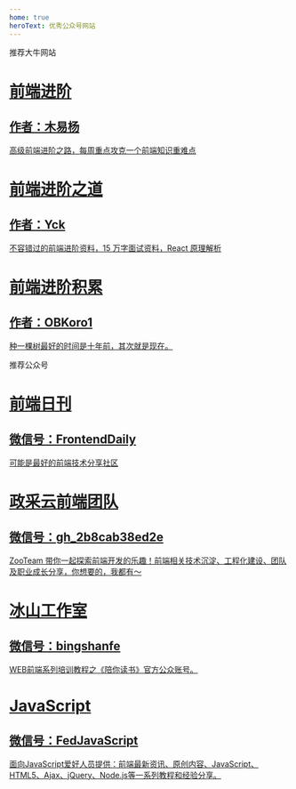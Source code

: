 ```yaml
---
home: true
heroText: 优秀公众号网站
---
```

<div class="tab-title">
  推荐大牛网站
</div>
<div class="features-tag feat-three">
  <a class="feature" href="https://muyiy.vip/" target="_blank">
    <div class="cons">
      <h1>前端进阶</h1>
      <h2>作者：木易杨</h2>
      <p>高级前端进阶之路，每周重点攻克一个前端知识重难点</p>
    </div>
  </a>
  <a class="feature"  href="https://yuchengkai.cn/"  target="_blank">
    <div class="cons">
    <h1>前端进阶之道</h1>
    <h2>作者：Yck</h2>
    <p>不容错过的前端进阶资料，15 万字面试资料，React 原理解析</p>
    </div>
  </a>
  <a class="feature"  href="http://obkoro1.com/web_accumulate/"  target="_blank">
    <div class="cons">
    <h1>前端进阶积累</h1>
    <h2>作者：OBKoro1</h2>
    <p>种一棵树最好的时间是十年前，其次就是现在。</p>
    </div>
  </a>
</div>
<div class="tab-title">
  推荐公众号
</div>
<div class="features-tag feat-three">
  <a class="feature" href="http://mp.weixin.qq.com/profile?src=3&timestamp=1570872230&ver=1&signature=eOSXKTyqpXAEPwQnl538CJgiUf80Pt5ZnDiHiZWsZ5CDvp*w5MxFM7gtlcaUnCfKqwfHy0dIQXH7XhSqfXZ*vQ==" target="_blank">
    <div class="cons">
      <h1>前端日刊</h1>
      <h2>微信号：FrontendDaily</h2>
      <p>可能是最好的前端技术分享社区</p>
    </div>
  </a>
  <a class="feature"  href="http://mp.weixin.qq.com/profile?src=3&timestamp=1570872148&ver=1&signature=uL8bfTQ2NDd1qafJPU0AqhjPuKZOVWVEsJO6NVplz6zcAoubSIpAnNNHvrUnLdmjq8-44us5T*sVyqCwAIQzaQ=="  target="_blank">
    <div class="cons">
      <h1>政采云前端团队</h1>
      <h2>微信号：gh_2b8cab38ed2e</h2>
      <p>ZooTeam 带你一起探索前端开发的乐趣！前端相关技术沉淀、工程化建设、团队及职业成长分享，你想要的，我都有～</p>
    </div>
  </a>
  <a class="feature"  href="http://mp.weixin.qq.com/profile?src=3&timestamp=1570871948&ver=1&signature=TFUfYKddICNlAf8m9LYwYOhL-ycNLzOz4-mjjFOTCRj3*vziTG550bCEBHwDdb5nAzDhoobnJKBSHD4PRl9F1A=="  target="_blank">
    <div class="cons">
      <h1>冰山工作室</h1>
      <h2>微信号：bingshanfe</h2>
      <p>WEB前端系列培训教程之《陪你读书》官方公众账号。</p>
    </div>
  </a>
  <a class="feature"  href="http://mp.weixin.qq.com/profile?src=3&timestamp=1570872250&ver=1&signature=QevcK2PPLJiq*SdpPnwU50p-Tj5QOXyMJ-3ZSXgK-MnuWIohETj64yWkaQbN3xfPZ5JrkNts*npmbPqV30UaGg=="  target="_blank">
    <div class="cons">
      <h1>JavaScript</h1>
      <h2>微信号：FedJavaScript</h2>
      <p>面向JavaScript爱好人员提供：前端最新资讯、原创内容、JavaScript、HTML5、Ajax、jQuery、Node.js等一系列教程和经验分享。</p>
    </div>
  </a>
</div>

<style>
  .description{
    display: none;
  }
</style>